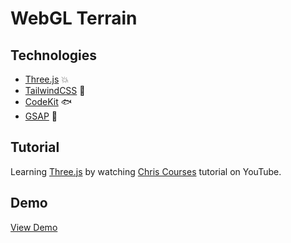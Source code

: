 # WebGL Terrain

## Technologies
- [Three.js](https://threejs.org/) :boom:
- [TailwindCSS](https://tailwindcss.com/) :blue_heart:
- [CodeKit](https://codekitapp.com/) :fish:
- [GSAP](https://greensock.com/gsap/) :dog:

## Tutorial
Learning [Three.js](https://threejs.org/) by watching [Chris Courses](https://www.youtube.com/watch?v=YK1Sw_hnm58&t=253s) tutorial on YouTube.

## Demo
[View Demo](https://master--statuesque-squirrel-195afc.netlify.app/)
